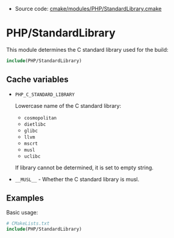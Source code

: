 <!-- This is auto-generated file. -->
* Source code: [cmake/modules/PHP/StandardLibrary.cmake](https://github.com/petk/php-build-system/blob/master/cmake/cmake/modules/PHP/StandardLibrary.cmake)

# PHP/StandardLibrary

This module determines the C standard library used for the build:

```cmake
include(PHP/StandardLibrary)
```

## Cache variables

* `PHP_C_STANDARD_LIBRARY`

  Lowercase name of the C standard library:

    * `cosmopolitan`
    * `dietlibc`
    * `glibc`
    * `llvm`
    * `mscrt`
    * `musl`
    * `uclibc`

  If library cannot be determined, it is set to empty string.

* `__MUSL__` - Whether the C standard library is musl.

## Examples

Basic usage:

```cmake
# CMakeLists.txt
include(PHP/StandardLibrary)
```
